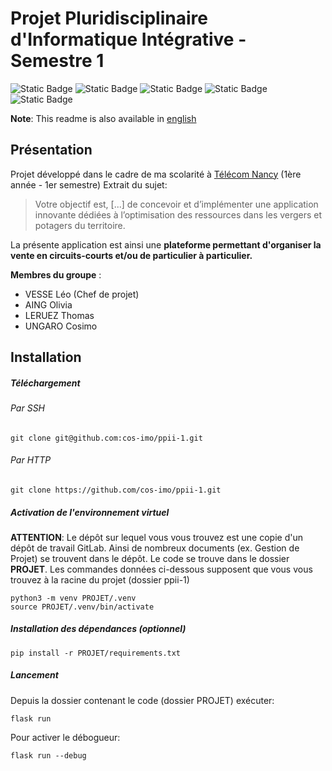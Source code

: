 # Projet Pluridisciplinaire d'Informatique Intégrative - Semestre 1

![Static Badge](https://img.shields.io/badge/Télécom-Projet_scolaire-purple)
![Static Badge](https://img.shields.io/badge/Backend-Python(Flask)-yellow)
![Static Badge](https://img.shields.io/badge/Frontend-HTML-orange)
![Static Badge](https://img.shields.io/badge/Frontend-CSS-purple)
![Static Badge](https://img.shields.io/badge/Base_de_donn%C3%A9es-sqlite3-blue)

**Note**: This readme is also available in [english](https://github.com/cos-imo/ppii-1/blob/main/README-EN.md)

## Présentation

Projet développé dans le cadre de ma scolarité à [Télécom Nancy](https://telecomnancy.univ-lorraine.fr) (1ère année - 1er semestre)
Extrait du sujet:
> Votre objectif est, [...] de concevoir et d’implémenter une application innovante dédiées à l’optimisation des ressources dans les vergers et potagers du territoire.

La présente application est ainsi une **plateforme permettant d'organiser la vente en circuits-courts et/ou de particulier à particulier.**

**Membres du groupe** :
- VESSE Léo       (Chef de projet)
- AING Olivia
- LERUEZ Thomas
- UNGARO Cosimo

## Installation
##### Téléchargement
###### Par SSH
```
git clone git@github.com:cos-imo/ppii-1.git
```
###### Par HTTP
```
git clone https://github.com/cos-imo/ppii-1.git
```

##### Activation de l'environnement virtuel
**ATTENTION**: Le dépôt sur lequel vous vous trouvez est une copie d'un dépôt de travail GitLab. Ainsi de nombreux documents (ex. Gestion de Projet) se trouvent dans le dépôt. Le code se trouve dans le dossier **PROJET**. Les commandes données ci-dessous supposent que vous vous trouvez à la racine du projet (dossier ppii-1)

```
python3 -m venv PROJET/.venv
source PROJET/.venv/bin/activate
```

##### Installation des dépendances (optionnel)
```
pip install -r PROJET/requirements.txt
```

##### Lancement
Depuis la dossier contenant le code (dossier PROJET) exécuter:
```
flask run
```
Pour activer le débogueur:
```
flask run --debug
```
